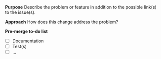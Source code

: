 **Purpose**
Describe the problem or feature in addition to the possible link(s) to the issue(s).

**Approach**
How does this change address the problem?

**Pre-merge to-do list**
- [ ] Documentation
- [ ] Test(s)
- [ ] ...

